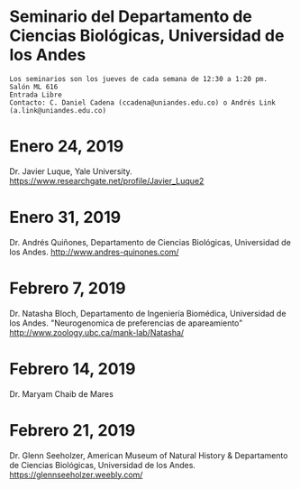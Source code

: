 # Seminario del Departamento de Ciencias Biológicas, Universidad de los Andes

    Los seminarios son los jueves de cada semana de 12:30 a 1:20 pm.
    Salón ML 616
    Entrada Libre
    Contacto: C. Daniel Cadena (ccadena@uniandes.edu.co) o Andrés Link (a.link@uniandes.edu.co)

# Enero 24, 2019

Dr. Javier Luque, Yale University.
https://www.researchgate.net/profile/Javier_Luque2

# Enero 31, 2019

Dr. Andrés Quiñones, Departamento de Ciencias Biológicas, Universidad de los Andes.
http://www.andres-quinones.com/

# Febrero 7, 2019

Dr. Natasha Bloch, Departamento de Ingeniería Biomédica, Universidad de los Andes.
"Neurogenomica de preferencias de apareamiento”
http://www.zoology.ubc.ca/mank-lab/Natasha/

# Febrero 14, 2019

Dr. Maryam Chaib de Mares

# Febrero 21, 2019

Dr. Glenn Seeholzer, American Museum of Natural History & Departamento de Ciencias Biológicas, Universidad de los Andes.
https://glennseeholzer.weebly.com/
